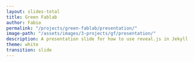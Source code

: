 ```yaml
---
layout: slides-total
title: Green Fablab
author: Fabio
permalink: "/projects/green-fablab/presentation/"
image-path: "/assets/images/3-projects/gf/presentation/"
description: A presentation slide for how to use reveal.js in Jekyll
theme: white
transition: slide
---
```


<section data-markdown data-separator="---">
<script type="text/template">

<img width="80%" class="plain" src="{{ site.baseurl | append:page.image-path | append: '../Logo-GF.png' }}">

##### Towards a distributed and local plastic recycling for OS 3D printing

**Fabio A. Cruz Sanchez**

Équipe de Recherche sur les Processus Innovatifs (ERPI)

<img height="50px" class="plain" src="{{ site.baseurl | append:page.image-path | append: 'logos/UL-LF2L.png' }}">
<img height="50px" class="plain" src="{{ site.baseurl | append:page.image-path | append: 'logos/ERPI.png' }}">

---

<!-- .slide: style="color:white; text-align: left;"  data-background="{{ site.baseurl | append:page.image-path | append: 'Introduction/BG-Plastic.jpg' }}" -->


<h3 style="color: white; text-align: left;">The Challengue: <br> Reduction of Landfill</h3>	

<img height="300px" class="plain" 
src="{{ site.baseurl | append:page.image-path | append: 'Introduction/End-of-Life-Plastics.png' }}">
Source: Plastics Europe

- Production Production (2015):
  - World: 322 Mt/year
  - Europe: 58 Mt/year (18.5%)
- Plastic Wastes (2015): 25.8 million tonnes

Plastics waste is a key resource towards **circular economy**


---

<!-- .slide: style="font-size: 25px" -->
	
<div style="width: 30%; float: left;">
	<p>17 Goals to transform our world</p>
	<em>Goal 12: Ensuring sustainable consumption and production patters</em>
	
	<img width="90%" class="plain"  
	src="{{ site.baseurl | append:page.image-path | append: 'Introduction/UN/SD-Goals.png' }}">

	<img width="90%" class="plain"  
	src="{{ site.baseurl | append:page.image-path | append: 'Introduction/EU-Circular-Economy.png' }}">

<ul>				
	<li>Paradigm change: <br> from linear economic model (<em>'take-make-dispose'</em>) to Circular <br>
	<blockquote>&#8220; The value of products and materials is maintained for as long as possible...&#8221;</blockquote>
</div>
	
<div style="float: right; width: 60%">
	<ul>
		<li>Rethinking products and services using principles based on:
		<ul class="grilla" style="font-size: 20px; width: 100%">
			<li> &#10003; durability</li>
			<li>&#10003; renewability</li>
			<li>&#10003; reuse</li>
			<li>&#10003; repair</li>
			<li>&#10003; replacement</li>
			<li>&#10003; upgrades</li>
			<li>&#10003; refurbishment</li>
			<li>&#10003; reduced material use</li>
		</ul> 
		</li>
		<br>
		<li><b>Circular Economy Action Plan</b>
			<ul>
				<li>Production</li>
				<li>Consumption</li>
				<li>Waste management</li>
				<li>From waste to resources</li>													
				<li><b style="color: green">Strategy for Plastics</b><br>
					<ul>
						<li><em>Secondary raw materials</em></li>
						<li>Quality standards for Second raw materials?</li>
						<li>Clarification of "Waste"..</li>
						<li>Legislation..</li>
					</ul>

				</li>
			</ul>
		</li>
	</ul>
<p>Plastics waste is a key resource towards <b>circular economy</b></p>
</div>



---
<!-- .slide: style="color:white; text-align: left; "  data-background="{{ site.baseurl | append:page.image-path | append: 'Introduction/3DP.jpg' }}" -->

<h3 style="color: white; text-align: left;">The Opportunity: Open Source Additive Manufacturing (3D Printing)?</h3>	

A process of joining materials to make objects from 3D model data, usually layer upon layer, as opposed to subtractive manufacturing methodologies.

-   ✓ Geometry Freedom
-   ✓ Customization a reduced cost
-   ✓ Digital Fabrication (reduced human interaction in the fabrication)
-   ✓ Material efficiency
-   ✗ Fabrication speed
-   ✗ Materials availability
-   ✗ Standards


---

### Fused Deposition Modeling (FDM)

<img width="30%" class="plain"  
	src="{{ site.baseurl | append:page.image-path | append: 'Introduction/UN/SD-Goals.png' }}">

<table style="width:60%; float: right; font-size: 25px">
	<tr>
		<th></th>
		<th>Commercial</th> 
		<th>Open Source</th>
	</tr>
	<tr>
		<td>Principle</td>
		<td>CAD + GCode + Printing</td> 
		<td>CAD + GCode + Printing</td>
	</tr>
	<tr>
		<td>Cost</td>
		<td>Expensive (5.000&#8364; - 800&#8364;K)</td> 
		<td>Low-cost (Under $5000)</td>
	</tr>
	<tr>
		<td>Methodology</td>
		<td>Closed Design (Patented)</td> 
		<td>Open design</td>
	</tr>

	<tr>
		<td>Printer</td>
		<td>Standardized</td> 
		<td>Personalized</td>
	</tr>
	<tr>
		<td>Quality:</td>
		<td>Assured by company.</td> 
		<td style="color: red">Complex?</td>
	</tr>

</table>

---

<div class="container">

<div class="col">
<img width="50%" class="plain"  
	src="{{ site.baseurl | append:page.image-path | append: 'Introduction/UN/SD-Goals.png' }}">
</div>

<div class="col">

<table style="width:40%; float: right; font-size: 25px">
	<tr>
		<th></th>
		<th>Commercial</th> 
		<th>Open Source</th>
	</tr>
	<tr>
		<td>Principle</td>
		<td>CAD + GCode + Printing</td> 
		<td>CAD + GCode + Printing</td>
	</tr>
	<tr>
		<td>Cost</td>
		<td>Expensive (5.000&#8364; - 800&#8364;K)</td> 
		<td>Low-cost (Under $5000)</td>
	</tr>
	<tr>
		<td>Methodology</td>
		<td>Closed Design (Patented)</td> 
		<td>Open design</td>
	</tr>

	<tr>
		<td>Printer</td>
		<td>Standardized</td> 
		<td>Personalized</td>
	</tr>
	<tr>
		<td>Quality:</td>
		<td>Assured by company.</td> 
		<td style="color: red">Complex?</td>
	</tr>

</table>
</div>

</div>

---


  
</script>
</section>
